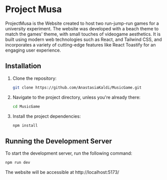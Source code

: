# Project Musa

ProjectMusa is the Website created to host two run-jump-run games for a university experiment. The website was developed with a beach theme to match the games' theme, with small touches of videogame aesthetics. It is built using modern web technologies such as React, and Tailwind CSS, and incorporates a variety of cutting-edge features like React Toastify for an engaging user experience. 


## Installation

1. Clone the repository:

   ```bash
   git clone https://github.com/AnastasiaKaldi/MusicGame.git
   
2. Navigate to the project directory, unless you're already there:

   ```bash
   cd MusicGame
   
3. Install the project dependencies:

   ```bash
   npm install
   
## Running the Development Server

To start the development server, run the following command:

```bash
npm run dev
```

The website will be accessible at http://localhost:5173/ 

